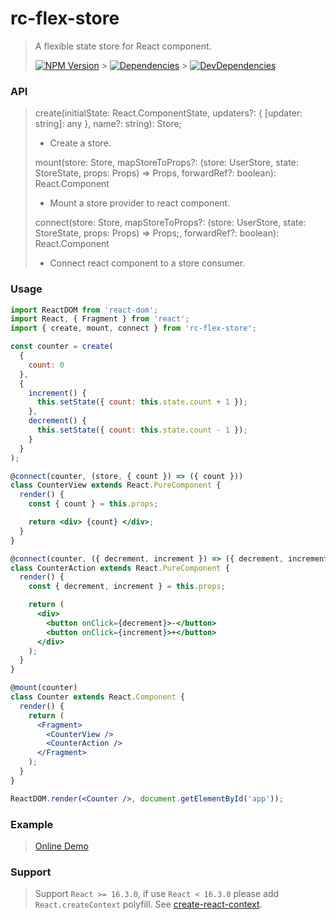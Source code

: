 # rc-flex-store

> A flexible state store for React component.
>
> [![NPM Version][npm-image]][npm-url] > [![Dependencies][david-image]][david-url] > [![DevDependencies][dev-david-image]][dev-david-url]

### API

> create(initialState: React.ComponentState, updaters?: { [updater: string]: any }, name?: string): Store;
>
> - Create a store.
>
> mount(store: Store, mapStoreToProps?: (store: UserStore, state: StoreState, props: Props) => Props, forwardRef?: boolean): React.Component
>
> - Mount a store provider to react component.
>
> connect(store: Store, mapStoreToProps?: (store: UserStore, state: StoreState, props: Props) => Props;, forwardRef?: boolean): React.Component
>
> - Connect react component to a store consumer.

### Usage

```jsx
import ReactDOM from 'react-dom';
import React, { Fragment } from 'react';
import { create, mount, connect } from 'rc-flex-store';

const counter = create(
  {
    count: 0
  },
  {
    increment() {
      this.setState({ count: this.state.count + 1 });
    },
    decrement() {
      this.setState({ count: this.state.count - 1 });
    }
  }
);

@connect(counter, (store, { count }) => ({ count }))
class CounterView extends React.PureComponent {
  render() {
    const { count } = this.props;

    return <div> {count} </div>;
  }
}

@connect(counter, ({ decrement, increment }) => ({ decrement, increment }))
class CounterAction extends React.PureComponent {
  render() {
    const { decrement, increment } = this.props;

    return (
      <div>
        <button onClick={decrement}>-</button>
        <button onClick={increment}>+</button>
      </div>
    );
  }
}

@mount(counter)
class Counter extends React.Component {
  render() {
    return (
      <Fragment>
        <CounterView />
        <CounterAction />
      </Fragment>
    );
  }
}

ReactDOM.render(<Counter />, document.getElementById('app'));
```

### Example

> [Online Demo](https://codesandbox.io/s/p3jrym1opx)

### Support

> Support `React >= 16.3.0`, if use `React < 16.3.0` please add `React.createContext` polyfill. See [create-react-context](https://github.com/jamiebuilds/create-react-context).

[npm-image]: https://img.shields.io/npm/v/rc-flex-store.svg?style=flat-square
[npm-url]: https://www.npmjs.org/package/rc-flex-store
[david-image]: http://img.shields.io/david/nuintun/rc-flex-store.svg?style=flat-square
[david-url]: https://david-dm.org/nuintun/rc-flex-store
[dev-david-image]: http://img.shields.io/david/dev/nuintun/rc-flex-store.svg?style=flat-square
[dev-david-url]: https://david-dm.org/nuintun/rc-flex-store?type=dev
